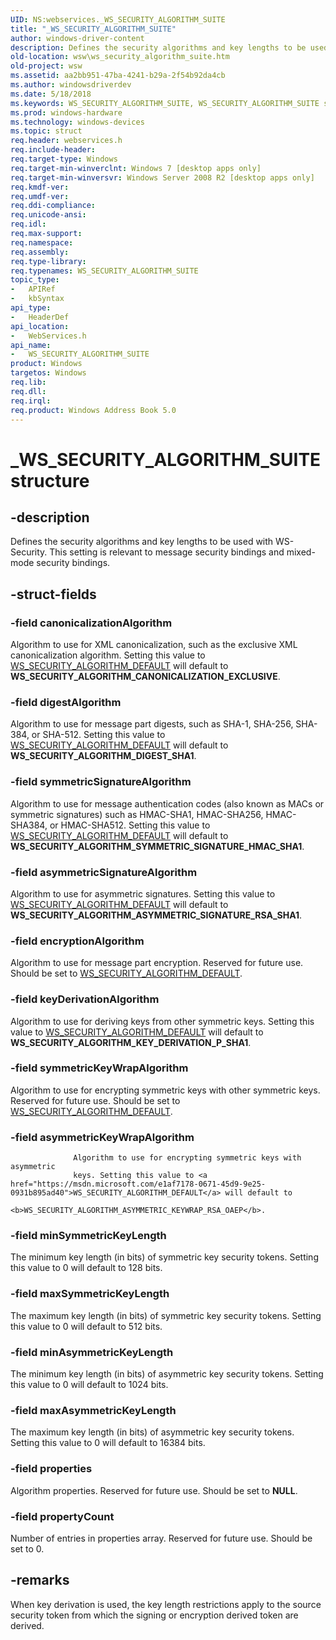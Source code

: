 ```yaml
---
UID: NS:webservices._WS_SECURITY_ALGORITHM_SUITE
title: "_WS_SECURITY_ALGORITHM_SUITE"
author: windows-driver-content
description: Defines the security algorithms and key lengths to be used with WS-Security. This setting is relevant to message security bindings and mixed-mode security bindings.
old-location: wsw\ws_security_algorithm_suite.htm
old-project: wsw
ms.assetid: aa2bb951-47ba-4241-b29a-2f54b92da4cb
ms.author: windowsdriverdev
ms.date: 5/18/2018
ms.keywords: WS_SECURITY_ALGORITHM_SUITE, WS_SECURITY_ALGORITHM_SUITE structure [Web Services for Windows], _WS_SECURITY_ALGORITHM_SUITE, webservices/WS_SECURITY_ALGORITHM_SUITE, wsw.ws_security_algorithm_suite
ms.prod: windows-hardware
ms.technology: windows-devices
ms.topic: struct
req.header: webservices.h
req.include-header: 
req.target-type: Windows
req.target-min-winverclnt: Windows 7 [desktop apps only]
req.target-min-winversvr: Windows Server 2008 R2 [desktop apps only]
req.kmdf-ver: 
req.umdf-ver: 
req.ddi-compliance: 
req.unicode-ansi: 
req.idl: 
req.max-support: 
req.namespace: 
req.assembly: 
req.type-library: 
req.typenames: WS_SECURITY_ALGORITHM_SUITE
topic_type:
-	APIRef
-	kbSyntax
api_type:
-	HeaderDef
api_location:
-	WebServices.h
api_name:
-	WS_SECURITY_ALGORITHM_SUITE
product: Windows
targetos: Windows
req.lib: 
req.dll: 
req.irql: 
req.product: Windows Address Book 5.0
---
```


# _WS_SECURITY_ALGORITHM_SUITE structure


## -description



Defines the security algorithms and key lengths to be used with
WS-Security.  This setting is relevant to message security bindings
and mixed-mode security bindings.
            


## -struct-fields




### -field canonicalizationAlgorithm


Algorithm to use for XML canonicalization, such as the exclusive XML
canonicalization algorithm. 
Setting this value to <a href="https://msdn.microsoft.com/e1af7178-0671-45d9-9e25-0931b895ad40">WS_SECURITY_ALGORITHM_DEFAULT</a> will default to 
<b>WS_SECURITY_ALGORITHM_CANONICALIZATION_EXCLUSIVE</b>.
                


### -field digestAlgorithm


Algorithm to use for message part digests, such as SHA-1, SHA-256,
SHA-384, or SHA-512. 
Setting this value to <a href="https://msdn.microsoft.com/e1af7178-0671-45d9-9e25-0931b895ad40">WS_SECURITY_ALGORITHM_DEFAULT</a> will default to 
<b>WS_SECURITY_ALGORITHM_DIGEST_SHA1</b>.
                


### -field symmetricSignatureAlgorithm


Algorithm to use for message authentication codes (also known as MACs
or symmetric signatures) such as HMAC-SHA1, HMAC-SHA256, HMAC-SHA384, or HMAC-SHA512. 
Setting this value to <a href="https://msdn.microsoft.com/e1af7178-0671-45d9-9e25-0931b895ad40">WS_SECURITY_ALGORITHM_DEFAULT</a> will default to 
<b>WS_SECURITY_ALGORITHM_SYMMETRIC_SIGNATURE_HMAC_SHA1</b>.
                


### -field asymmetricSignatureAlgorithm


Algorithm to use for asymmetric signatures. 
Setting this value to <a href="https://msdn.microsoft.com/e1af7178-0671-45d9-9e25-0931b895ad40">WS_SECURITY_ALGORITHM_DEFAULT</a> will default to 
<b>WS_SECURITY_ALGORITHM_ASYMMETRIC_SIGNATURE_RSA_SHA1</b>.
                


### -field encryptionAlgorithm


Algorithm to use for message part encryption. Reserved for future use. Should be set to <a href="https://msdn.microsoft.com/e1af7178-0671-45d9-9e25-0931b895ad40">WS_SECURITY_ALGORITHM_DEFAULT</a>.
                


### -field keyDerivationAlgorithm


Algorithm to use for deriving keys from other symmetric keys. 
Setting this value to <a href="https://msdn.microsoft.com/e1af7178-0671-45d9-9e25-0931b895ad40">WS_SECURITY_ALGORITHM_DEFAULT</a> will default to 
<b>WS_SECURITY_ALGORITHM_KEY_DERIVATION_P_SHA1</b>.
                


### -field symmetricKeyWrapAlgorithm


Algorithm to use for encrypting symmetric keys with other symmetric
keys. Reserved for future use. Should be set to <a href="https://msdn.microsoft.com/e1af7178-0671-45d9-9e25-0931b895ad40">WS_SECURITY_ALGORITHM_DEFAULT</a>.
                


### -field asymmetricKeyWrapAlgorithm


                  Algorithm to use for encrypting symmetric keys with asymmetric
                  keys. Setting this value to <a href="https://msdn.microsoft.com/e1af7178-0671-45d9-9e25-0931b895ad40">WS_SECURITY_ALGORITHM_DEFAULT</a> will default to
                  <b>WS_SECURITY_ALGORITHM_ASYMMETRIC_KEYWRAP_RSA_OAEP</b>.
                


### -field minSymmetricKeyLength


The minimum key length (in bits) of symmetric key security tokens. 
Setting this value to 0 will default to 128 bits.
                


### -field maxSymmetricKeyLength


The maximum key length (in bits) of symmetric key security tokens. 
Setting this value to 0 will default to 512 bits.
                


### -field minAsymmetricKeyLength


The minimum key length (in bits) of asymmetric key security tokens.
Setting this value to 0 will default to 1024 bits.
                


### -field maxAsymmetricKeyLength


The maximum key length (in bits) of asymmetric key security tokens.
Setting this value to 0 will default to 16384 bits.
                


### -field properties


Algorithm properties. Reserved for future use. Should be set to <b>NULL</b>.
                


### -field propertyCount


Number of entries in properties array. Reserved for future use. Should be set to 0.
                


## -remarks




When key derivation is used, the key length restrictions apply to the
source security token from which the signing or encryption derived
token are derived.  
            




